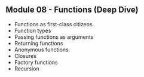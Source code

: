 ## Module 08 - Functions (Deep Dive)

- Functions as first-class citizens
- Function types
- Passing functions as arguments
- Returning functions
- Anonymous functions
- Closures
- Factory functions
- Recursion
